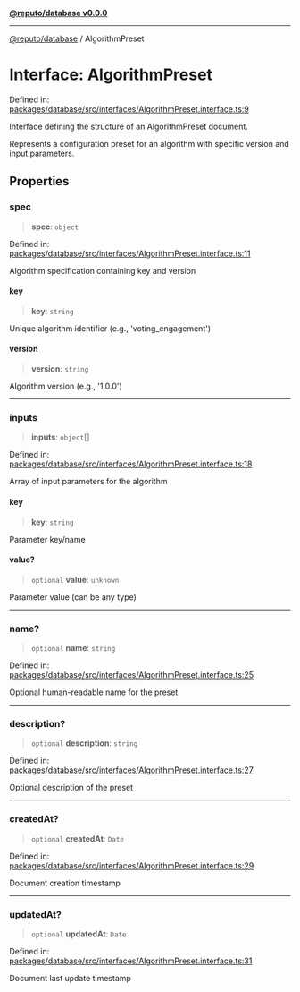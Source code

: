 [**@reputo/database v0.0.0**](../README.md)

***

[@reputo/database](../globals.md) / AlgorithmPreset

# Interface: AlgorithmPreset

Defined in: [packages/database/src/interfaces/AlgorithmPreset.interface.ts:9](https://github.com/TogetherCrew/reputo/blob/2db3ca681973f3b7304a52cef9c0cd9457c2c540/packages/database/src/interfaces/AlgorithmPreset.interface.ts#L9)

Interface defining the structure of an AlgorithmPreset document.

Represents a configuration preset for an algorithm with specific
version and input parameters.

## Properties

### spec

> **spec**: `object`

Defined in: [packages/database/src/interfaces/AlgorithmPreset.interface.ts:11](https://github.com/TogetherCrew/reputo/blob/2db3ca681973f3b7304a52cef9c0cd9457c2c540/packages/database/src/interfaces/AlgorithmPreset.interface.ts#L11)

Algorithm specification containing key and version

#### key

> **key**: `string`

Unique algorithm identifier (e.g., 'voting_engagement')

#### version

> **version**: `string`

Algorithm version (e.g., '1.0.0')

***

### inputs

> **inputs**: `object`[]

Defined in: [packages/database/src/interfaces/AlgorithmPreset.interface.ts:18](https://github.com/TogetherCrew/reputo/blob/2db3ca681973f3b7304a52cef9c0cd9457c2c540/packages/database/src/interfaces/AlgorithmPreset.interface.ts#L18)

Array of input parameters for the algorithm

#### key

> **key**: `string`

Parameter key/name

#### value?

> `optional` **value**: `unknown`

Parameter value (can be any type)

***

### name?

> `optional` **name**: `string`

Defined in: [packages/database/src/interfaces/AlgorithmPreset.interface.ts:25](https://github.com/TogetherCrew/reputo/blob/2db3ca681973f3b7304a52cef9c0cd9457c2c540/packages/database/src/interfaces/AlgorithmPreset.interface.ts#L25)

Optional human-readable name for the preset

***

### description?

> `optional` **description**: `string`

Defined in: [packages/database/src/interfaces/AlgorithmPreset.interface.ts:27](https://github.com/TogetherCrew/reputo/blob/2db3ca681973f3b7304a52cef9c0cd9457c2c540/packages/database/src/interfaces/AlgorithmPreset.interface.ts#L27)

Optional description of the preset

***

### createdAt?

> `optional` **createdAt**: `Date`

Defined in: [packages/database/src/interfaces/AlgorithmPreset.interface.ts:29](https://github.com/TogetherCrew/reputo/blob/2db3ca681973f3b7304a52cef9c0cd9457c2c540/packages/database/src/interfaces/AlgorithmPreset.interface.ts#L29)

Document creation timestamp

***

### updatedAt?

> `optional` **updatedAt**: `Date`

Defined in: [packages/database/src/interfaces/AlgorithmPreset.interface.ts:31](https://github.com/TogetherCrew/reputo/blob/2db3ca681973f3b7304a52cef9c0cd9457c2c540/packages/database/src/interfaces/AlgorithmPreset.interface.ts#L31)

Document last update timestamp
